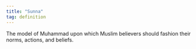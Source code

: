 ```yaml
---
title: "Sunna"
tag: definition
---
```

The model of Muhammad upon which Muslim believers should fashion their norms, actions, and beliefs.
